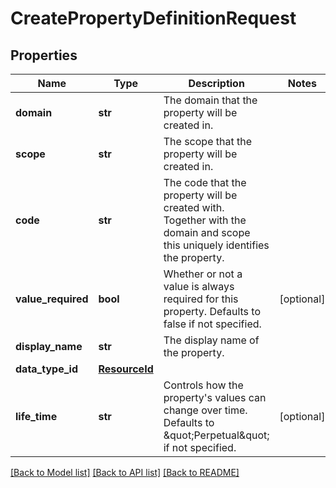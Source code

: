 # CreatePropertyDefinitionRequest

## Properties
Name | Type | Description | Notes
------------ | ------------- | ------------- | -------------
**domain** | **str** | The domain that the property will be created in. | 
**scope** | **str** | The scope that the property will be created in. | 
**code** | **str** | The code that the property will be created with. Together with the domain and  scope this uniquely identifies the property. | 
**value_required** | **bool** | Whether or not a value is always required for this property. Defaults to false if not specified. | [optional] 
**display_name** | **str** | The display name of the property. | 
**data_type_id** | [**ResourceId**](ResourceId.md) |  | 
**life_time** | **str** | Controls how the property&#39;s values can change over time. Defaults to \&quot;Perpetual\&quot; if not specified. | [optional] 

[[Back to Model list]](../README.md#documentation-for-models) [[Back to API list]](../README.md#documentation-for-api-endpoints) [[Back to README]](../README.md)


